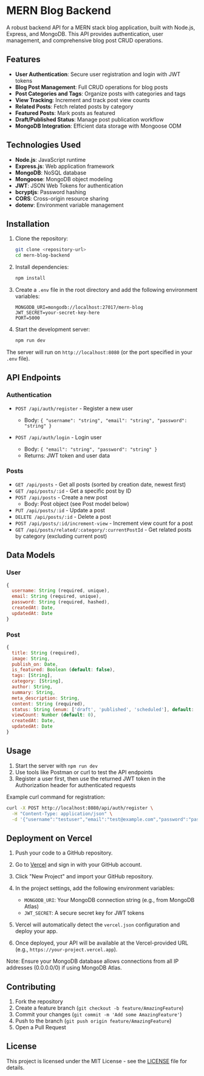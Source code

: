 # MERN Blog Backend

A robust backend API for a MERN stack blog application, built with Node.js, Express, and MongoDB. This API provides authentication, user management, and comprehensive blog post CRUD operations.

## Features

- **User Authentication**: Secure user registration and login with JWT tokens
- **Blog Post Management**: Full CRUD operations for blog posts
- **Post Categories and Tags**: Organize posts with categories and tags
- **View Tracking**: Increment and track post view counts
- **Related Posts**: Fetch related posts by category
- **Featured Posts**: Mark posts as featured
- **Draft/Published Status**: Manage post publication workflow
- **MongoDB Integration**: Efficient data storage with Mongoose ODM

## Technologies Used

- **Node.js**: JavaScript runtime
- **Express.js**: Web application framework
- **MongoDB**: NoSQL database
- **Mongoose**: MongoDB object modeling
- **JWT**: JSON Web Tokens for authentication
- **bcryptjs**: Password hashing
- **CORS**: Cross-origin resource sharing
- **dotenv**: Environment variable management

## Installation

1. Clone the repository:

   ```bash
   git clone <repository-url>
   cd mern-blog-backend
   ```

2. Install dependencies:

   ```bash
   npm install
   ```

3. Create a `.env` file in the root directory and add the following environment variables:

   ```
   MONGODB_URI=mongodb://localhost:27017/mern-blog
   JWT_SECRET=your-secret-key-here
   PORT=5000
   ```

4. Start the development server:
   ```bash
   npm run dev
   ```

The server will run on `http://localhost:8080` (or the port specified in your `.env` file).

## API Endpoints

### Authentication

- `POST /api/auth/register` - Register a new user

  - Body: `{ "username": "string", "email": "string", "password": "string" }`

- `POST /api/auth/login` - Login user
  - Body: `{ "email": "string", "password": "string" }`
  - Returns: JWT token and user data

### Posts

- `GET /api/posts` - Get all posts (sorted by creation date, newest first)
- `GET /api/posts/:id` - Get a specific post by ID
- `POST /api/posts` - Create a new post
  - Body: Post object (see Post model below)
- `PUT /api/posts/:id` - Update a post
- `DELETE /api/posts/:id` - Delete a post
- `POST /api/posts/:id/increment-view` - Increment view count for a post
- `GET /api/posts/related/:category/:currentPostId` - Get related posts by category (excluding current post)

## Data Models

### User

```javascript
{
  username: String (required, unique),
  email: String (required, unique),
  password: String (required, hashed),
  createdAt: Date,
  updatedAt: Date
}
```

### Post

```javascript
{
  title: String (required),
  image: String,
  publish_on: Date,
  is_featured: Boolean (default: false),
  tags: [String],
  category: [String],
  author: String,
  summary: String,
  meta_description: String,
  content: String (required),
  status: String (enum: ['draft', 'published', 'scheduled'], default: 'draft'),
  viewCount: Number (default: 0),
  createdAt: Date,
  updatedAt: Date
}
```

## Usage

1. Start the server with `npm run dev`
2. Use tools like Postman or curl to test the API endpoints
3. Register a user first, then use the returned JWT token in the Authorization header for authenticated requests

Example curl command for registration:

```bash
curl -X POST http://localhost:8080/api/auth/register \
  -H "Content-Type: application/json" \
  -d '{"username":"testuser","email":"test@example.com","password":"password123"}'
```

## Deployment on Vercel

1. Push your code to a GitHub repository.

2. Go to [Vercel](https://vercel.com) and sign in with your GitHub account.

3. Click "New Project" and import your GitHub repository.

4. In the project settings, add the following environment variables:

   - `MONGODB_URI`: Your MongoDB connection string (e.g., from MongoDB Atlas)
   - `JWT_SECRET`: A secure secret key for JWT tokens

5. Vercel will automatically detect the `vercel.json` configuration and deploy your app.

6. Once deployed, your API will be available at the Vercel-provided URL (e.g., `https://your-project.vercel.app`).

Note: Ensure your MongoDB database allows connections from all IP addresses (0.0.0.0/0) if using MongoDB Atlas.

## Contributing

1. Fork the repository
2. Create a feature branch (`git checkout -b feature/AmazingFeature`)
3. Commit your changes (`git commit -m 'Add some AmazingFeature'`)
4. Push to the branch (`git push origin feature/AmazingFeature`)
5. Open a Pull Request

## License

This project is licensed under the MIT License - see the [LICENSE](LICENSE) file for details.

